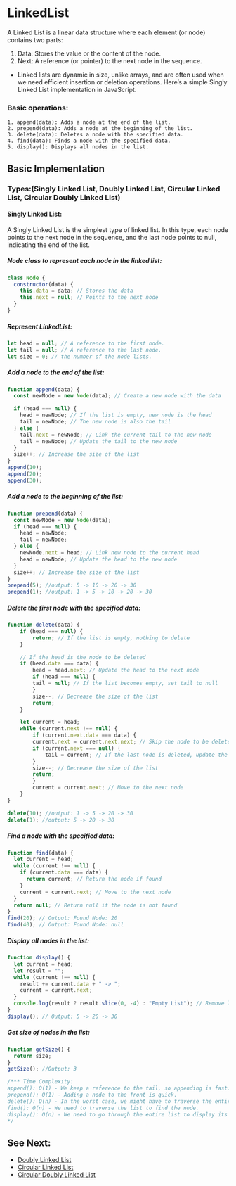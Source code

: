 # LinkedList

A Linked List is a linear data structure where each element (or node) contains two parts:

1. Data: Stores the value or the content of the node.
2. Next: A reference (or pointer) to the next node in the sequence.

- Linked lists are dynamic in size, unlike arrays, and are often used when we need efficient insertion or deletion operations. Here’s a simple Singly Linked List implementation in JavaScript.

### Basic operations:

    1. append(data): Adds a node at the end of the list.
    2. prepend(data): Adds a node at the beginning of the list.
    3. delete(data): Deletes a node with the specified data.
    4. find(data): Finds a node with the specified data.
    5. display(): Displays all nodes in the list.

## Basic Implementation

### Types:(Singly Linked List, Doubly Linked List, Circular Linked List, Circular Doubly Linked List)

#### Singly Linked List:

A Singly Linked List is the simplest type of linked list. In this type, each node points to the next node in the sequence, and the last node points to null, indicating the end of the list.

##### Node class to represent each node in the linked list:

```javascript
class Node {
  constructor(data) {
    this.data = data; // Stores the data
    this.next = null; // Points to the next node
  }
}
```

##### Represent LinkedList:

```javascript
let head = null; // A reference to the first node.
let tail = null; // A reference to the last node.
let size = 0; // the number of the node lists.
```

##### Add a node to the end of the list:

```javascript
function append(data) {
  const newNode = new Node(data); // Create a new node with the data

  if (head === null) {
    head = newNode; // If the list is empty, new node is the head
    tail = newNode; // The new node is also the tail
  } else {
    tail.next = newNode; // Link the current tail to the new node
    tail = newNode; // Update the tail to the new node
  }
  size++; // Increase the size of the list
}
append(10);
append(20);
append(30);
```

##### Add a node to the beginning of the list:

```javascript
function prepend(data) {
  const newNode = new Node(data);
  if (head === null) {
    head = newNode;
    tail = newNode;
  } else {
    newNode.next = head; // Link new node to the current head
    head = newNode; // Update the head to the new node
  }
  size++; // Increase the size of the list
}
prepend(5); //output: 5 -> 10 -> 20 -> 30
prepend(1); //output: 1 -> 5 -> 10 -> 20 -> 30
```

##### Delete the first node with the specified data:

```javascript
function delete(data) {
    if (head === null) {
        return; // If the list is empty, nothing to delete
    }

    // If the head is the node to be deleted
    if (head.data === data) {
        head = head.next; // Update the head to the next node
        if (head === null) {
        tail = null; // If the list becomes empty, set tail to null
        }
        size--; // Decrease the size of the list
        return;
    }

    let current = head;
    while (current.next !== null) {
        if (current.next.data === data) {
        current.next = current.next.next; // Skip the node to be deleted
        if (current.next === null) {
            tail = current; // If the last node is deleted, update the tail
        }
        size--; // Decrease the size of the list
        return;
        }
        current = current.next; // Move to the next node
    }
}

delete(10); //output: 1 -> 5 -> 20 -> 30
delete(1); //output: 5 -> 20 -> 30
```

##### Find a node with the specified data:

```javascript
function find(data) {
  let current = head;
  while (current !== null) {
    if (current.data === data) {
      return current; // Return the node if found
    }
    current = current.next; // Move to the next node
  }
  return null; // Return null if the node is not found
}
find(20); // Output: Found Node: 20
find(40); // Output: Found Node: null
```

##### Display all nodes in the list:

```javascript
function display() {
  let current = head;
  let result = "";
  while (current !== null) {
    result += current.data + " -> ";
    current = current.next;
  }
  console.log(result ? result.slice(0, -4) : "Empty List"); // Remove last ' -> '
}
display(); // Output: 5 -> 20 -> 30
```

##### Get size of nodes in the list:

```javascript
function getSize() {
  return size;
}
getSize(); //Output: 3

/*** Time Complexity:
append(): O(1) - We keep a reference to the tail, so appending is fast.
prepend(): O(1) - Adding a node to the front is quick.
delete(): O(n) - In the worst case, we might have to traverse the entire list to find the node.
find(): O(n) - We need to traverse the list to find the node.
display(): O(n) - We need to go through the entire list to display its contents.
*/
```

## See Next:

- [Doubly Linked List](doubly-linkedList.md)
- [Circular Linked List](circular-linkedList.md)
- [Circular Doubly Linked List](circular-doubly-linkedList.md)
